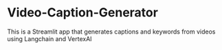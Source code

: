 # Video-Caption-Generator
This is a Streamlit app that generates captions and keywords from videos using Langchain and VertexAI 
